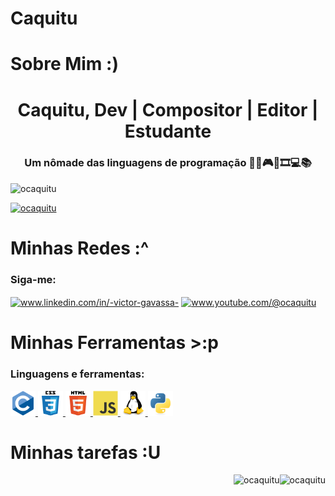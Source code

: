 # Caquitu
# Sobre Mim :)
<h1 align="center">Caquitu, Dev | Compositor | Editor | Estudante</h1>
<h3 align="center">Um nômade das linguagens de programação 👨‍💻🎮🎹🎞️💻📚</h3>

<p align="left"> <img src="https://komarev.com/ghpvc/?username=ocaquitu&label=Profile%20views&color=0e75b6&style=flat" alt="ocaquitu" /> </p>

<p align="left"> <a href="https://github.com/ryo-ma/github-profile-trophy"><img src="https://github-profile-trophy.vercel.app/?username=ocaquitu" alt="ocaquitu" /></a> </p>

# Minhas Redes :^
<h3 align="left">Siga-me:</h3>
<p align="left">
<a href="https://linkedin.com/in/www.linkedin.com/in/-victor-gavassa-" target="blank"><img align="center" src="https://raw.githubusercontent.com/rahuldkjain/github-profile-readme-generator/master/src/images/icons/Social/linked-in-alt.svg" alt="www.linkedin.com/in/-victor-gavassa-" height="30" width="40" /></a>
<a href="https://www.youtube.com/c/www.youtube.com/@ocaquitu" target="blank"><img align="center" src="https://raw.githubusercontent.com/rahuldkjain/github-profile-readme-generator/master/src/images/icons/Social/youtube.svg" alt="www.youtube.com/@ocaquitu" height="30" width="40" /></a>
</p>

# Minhas Ferramentas >:p
<h3 align="left">Linguagens e ferramentas:</h3>
<p align="left"> <a href="https://www.cprogramming.com/" target="_blank" rel="noreferrer"> <img src="https://raw.githubusercontent.com/devicons/devicon/master/icons/c/c-original.svg" alt="c" width="40" height="40"/> </a> <a href="https://www.w3schools.com/css/" target="_blank" rel="noreferrer"> <img src="https://raw.githubusercontent.com/devicons/devicon/master/icons/css3/css3-original-wordmark.svg" alt="css3" width="40" height="40"/> </a> <a href="https://www.w3.org/html/" target="_blank" rel="noreferrer"> <img src="https://raw.githubusercontent.com/devicons/devicon/master/icons/html5/html5-original-wordmark.svg" alt="html5" width="40" height="40"/> </a> <a href="https://developer.mozilla.org/en-US/docs/Web/JavaScript" target="_blank" rel="noreferrer"> <img src="https://raw.githubusercontent.com/devicons/devicon/master/icons/javascript/javascript-original.svg" alt="javascript" width="40" height="40"/> </a> <a href="https://www.linux.org/" target="_blank" rel="noreferrer"> <img src="https://raw.githubusercontent.com/devicons/devicon/master/icons/linux/linux-original.svg" alt="linux" width="40" height="40"/> </a> <a href="https://www.python.org" target="_blank" rel="noreferrer"> <img src="https://raw.githubusercontent.com/devicons/devicon/master/icons/python/python-original.svg" alt="python" width="40" height="40"/> </a> </p>

# Minhas tarefas :U
<p><img align="right" src="https://github-readme-stats.vercel.app/api/top-langs?username=ocaquitu&show_icons=true&locale=en&layout=compact" alt="ocaquitu" /></p>

<p>&nbsp;<img align="right" src="https://github-readme-stats.vercel.app/api?username=ocaquitu&show_icons=true&locale=en" alt="ocaquitu" /></p>
